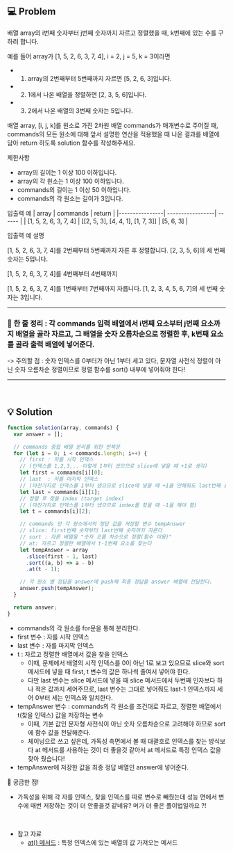 ## 💻 Problem

배열 array의 i번째 숫자부터 j번째 숫자까지 자르고 정렬했을 때, k번째에 있는 수를 구하려 합니다.

예를 들어 array가 [1, 5, 2, 6, 3, 7, 4], i = 2, j = 5, k = 3이라면

- 1. array의 2번째부터 5번째까지 자르면 [5, 2, 6, 3]입니다.
- 2. 1에서 나온 배열을 정렬하면 [2, 3, 5, 6]입니다.
- 3. 2에서 나온 배열의 3번째 숫자는 5입니다.

배열 array, [i, j, k]를 원소로 가진 2차원 배열 commands가 매개변수로 주어질 때, commands의 모든 원소에 대해 앞서 설명한 연산을 적용했을 때 나온 결과를 배열에 담아 return 하도록 solution 함수를 작성해주세요.

제한사항

- array의 길이는 1 이상 100 이하입니다.
- array의 각 원소는 1 이상 100 이하입니다.
- commands의 길이는 1 이상 50 이하입니다.
- commands의 각 원소는 길이가 3입니다.

입출력 예
| array | commands | return |
|----------------| -----------------| ------ |
| [1, 5, 2, 6, 3, 7, 4] | [[2, 5, 3], [4, 4, 1], [1, 7, 3]] | [5, 6, 3] |

입출력 예 설명

[1, 5, 2, 6, 3, 7, 4]를 2번째부터 5번째까지 자른 후 정렬합니다. [2, 3, 5, 6]의 세 번째 숫자는 5입니다.

[1, 5, 2, 6, 3, 7, 4]를 4번째부터 4번째까지

[1, 5, 2, 6, 3, 7, 4]를 1번째부터 7번째까지 자릅니다. [1, 2, 3, 4, 5, 6, 7]의 세 번째 숫자는 3입니다.

<hr>

### 📍 **한 줄 정리** : 각 commands 입력 배열에서 i번째 요소부터 j번째 요소까지 배열을 골라 자르고, 그 배열을 **숫자 오름차순**으로 정렬한 후, k번째 요소를 골라 출력 배열에 넣어준다.

-> 주의할 점 : 숫자 인덱스를 0부터가 아닌 1부터 세고 있다, 문자열 사전식 정렬이 아닌 숫자 오름차순 정렬이므로 정렬 함수를 sort() 내부에 넣어줘야 한다!

<hr>

<br/>

## 💡 Solution

```js
function solution(array, commands) {
  var answer = [];

  // commands 중첩 배열 분리를 위한 반복문
  for (let i = 0; i < commands.length; i++) {
    // first : 자를 시작 인덱스
    // (인덱스를 1,2,3,.. 이렇게 1부터 셌으므로 slice에 넣을 때 +1로 생각)
    let first = commands[i][0];
    // last  : 자를 마지막 인덱스
    // (마찬가지로 인덱스를 1부터 셌으므로 slice에 넣을 때 +1을 안해줘도 last번째 요소까지 포함)
    let last = commands[i][1];
    // 정렬 후 찾을 index (target index)
    // (마찬가지로 인덱스를 1부터 셌으므로 index를 찾을 때 -1을 해야 함)
    let t = commands[i][2];

    // commands 안 각 원소에서의 정답 값을 저장할 변수 tempAnswer
    // slice: first번째 숫자부터 last번째 숫자까지 자른다
    // sort : 자른 배열을 "숫자 오름 차순으로 정렬(함수 이용)"
    // at: 자르고 정렬한 배열에서 t-1번째 요소를 찾는다
    let tempAnswer = array
      .slice(first - 1, last)
      .sort((a, b) => a - b)
      .at(t - 1);

    // 각 원소 별 정답을 answer에 push해 최종 정답을 answer 배열에 전달한다.
    answer.push(tempAnswer);
  }

  return answer;
}
```

- commands의 각 원소를 for문을 통해 분리한다.
- first 변수 : 자를 시작 인덱스
- last 변수 : 자를 마지막 인덱스
- t : 자르고 정렬한 배열에서 값을 찾을 인덱스
  - 이때, 문제에서 배열의 시작 인덱스를 0이 아닌 1로 보고 있으므로 slice와 sort 메서드에 넣을 때 first, t 변수의 값은 하나씩 줄여서 넣어야 한다.
  - 다만 last 변수는 slice 메서드에 넣을 때 slice 메서드에서 두번째 인자보다 하나 적은 값까지 세어주므로, last 변수는 그대로 넣어줘도 last-1 인덱스까지 세어 0부터 세는 인덱스와 일치한다.
- tempAnswer 변수 : commands의 각 원소를 조건대로 자르고, 정렬한 배열에서 t(찾을 인덱스) 값을 저장하는 변수
  - 이때, 기본 값인 문자형 사전식이 아닌 숫자 오름차순으로 고려해야 하므로 sort에 함수 값을 전달해준다.
  - 체이닝으로 쓰고 싶은데, 가독성 측면에서 볼 때 대괄호로 인덱스를 찾는 방식보다 at 메서드를 사용하는 것이 더 좋을것 같아서 at 메서드로 특정 인덱스 값을 찾아 줬습니다!
- tempAnswer에 저장한 값을 최종 정답 배열인 answer에 넣어준다.

📍 궁금한 점!

- 가독성을 위해 각 자를 인덱스, 찾을 인덱스를 따로 변수로 빼줬는데 성능 면에서 변수에 매번 저장하는 것이 더 안좋을것 같네유? 머가 더 좋은 풀이법일까요 ?!

<br/>

- 참고 자료
  - [at() 메서드](https://developer.mozilla.org/ko/docs/Web/JavaScript/Reference/Global_Objects/Array/at) : 특정 인덱스에 있는 배열의 값 가져오는 메서드
